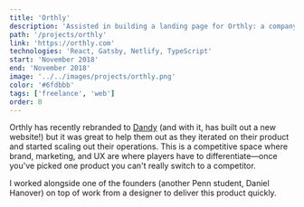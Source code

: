 ```yaml
---
title: 'Orthly'
description: 'Assisted in building a landing page for Orthly: a company who provides invisible aligners to patients for a fraction of the cost of traditional methods like braces or Invisalign.'
path: '/projects/orthly'
link: 'https://orthly.com'
technologies: 'React, Gatsby, Netlify, TypeScript'
start: 'November 2018'
end: 'November 2018'
image: '../../images/projects/orthly.png'
color: '#6fdbbb'
tags: ['freelance', 'web']
order: 0
---
```


Orthly has recently rebranded to [Dandy](https://www.meetdandy.com/) (and with it, has built out a new website!) but it was great to help them out as they iterated on their product and started scaling out their operations. This is a competitive space where brand, marketing, and UX are where players have to differentiate—once you've picked one product you can't really switch to a competitor.

I worked alongside one of the founders (another Penn student, Daniel Hanover) on top of work from a designer to deliver this product quickly.
